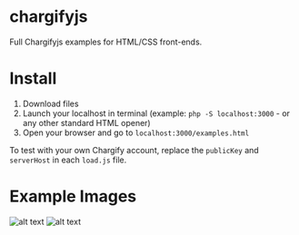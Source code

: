 # chargifyjs

Full Chargifyjs examples for HTML/CSS front-ends.

# Install

1. Download files
2. Launch your localhost in terminal (example: `php -S localhost:3000` - or any other standard HTML opener)
3. Open your browser and go to `localhost:3000/examples.html`

To test with your own Chargify account, replace the `publicKey` and `serverHost` in each `load.js` file.

# Example Images

![alt text](https://i.ibb.co/dmHxZ89/Screen-Shot-2021-02-08-at-6-04-26-AM.png)
![alt text](https://i.ibb.co/3MqK1Cd/Screen-Shot-2021-02-08-at-6-07-02-AM.png)
